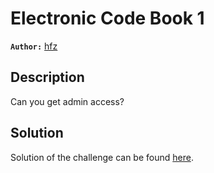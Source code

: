 # Electronic Code Book 1

**`Author:`** [hfz](https://github.com/hfz1337)

## Description

Can you get admin access?

## Solution

Solution of the challenge can be found [here](solution/).
